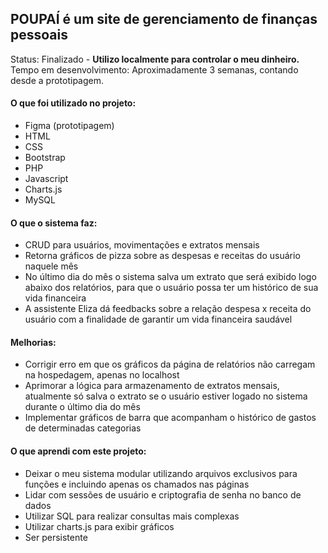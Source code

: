 <h2>POUPAÍ é um site de gerenciamento de finanças pessoais</h2>

Status: Finalizado - <strong>Utilizo localmente para controlar o meu dinheiro.</strong> <br>
Tempo em desenvolvimento: Aproximadamente 3 semanas, contando desde a prototipagem. <br>

<h4>O que foi utilizado no projeto:</h4>
<ul>
  <li>Figma (prototipagem)</li>
  <li>HTML</li>
  <li>CSS</li>
  <li>Bootstrap</li>
  <li>PHP</li>
  <li>Javascript</li>
  <li>Charts.js</li>
  <li>MySQL</li>
</ul>

<h4>O que o sistema faz:</h4>
<ul>
  <li>CRUD para usuários, movimentações e extratos mensais</li>
  <li>Retorna gráficos de pizza sobre as despesas e receitas do usuário naquele mês</li>
  <li>No último dia do mês o sistema salva um extrato que será exibido logo abaixo dos relatórios, para que o usuário possa ter um histórico de sua vida financeira</li>
  <li>A assistente Eliza dá feedbacks sobre a relação despesa x receita do usuário com a finalidade de garantir um vida financeira saudável</li>
</ul>

<h4>Melhorias:</h4>
<ul>
  <li>Corrigir erro em que os gráficos da página de relatórios não carregam na hospedagem, apenas no localhost</li>
  <li>Aprimorar a lógica para armazenamento de extratos mensais, atualmente só salva o extrato se o usuário estiver logado no sistema durante o último dia do mês</li>
  <li>Implementar gráficos de barra que acompanham o histórico de gastos de determinadas categorias</li>
</ul>

<h4>O que aprendi com este projeto:</h4>
<ul>
  <li>Deixar o meu sistema modular utilizando arquivos exclusivos para funções e incluindo apenas os chamados nas páginas</li>
  <li>Lidar com sessões de usuário e criptografia de senha no banco de dados</li>
  <li>Utilizar SQL para realizar consultas mais complexas</li>
  <li>Utilizar charts.js para exibir gráficos</li>
  <li>Ser persistente</li>
</ul>
